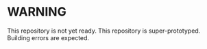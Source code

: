 # WARNING
This repository is not yet ready.
This repository is super-prototyped.
Building errors are expected.
